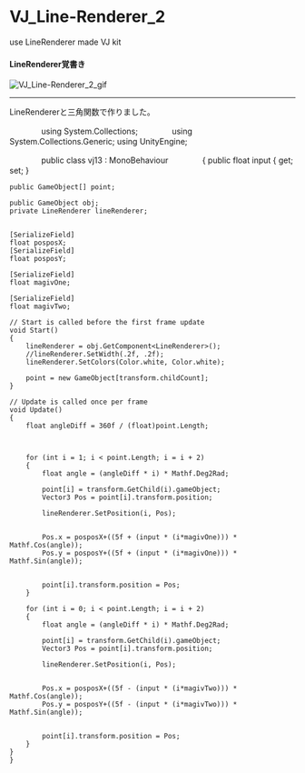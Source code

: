 # VJ_Line-Renderer_2
use LineRenderer made VJ kit 

#### LineRenderer覚書き
![VJ_Line-Renderer_2_gif](https://user-images.githubusercontent.com/43961147/62940743-308f5f00-be0f-11e9-95e9-4ead1d11df7d.gif)
*** 

LineRendererと三角関数で作りました。

　　　　using System.Collections;
　　　　using System.Collections.Generic;
      using UnityEngine;

　　　　public class vj13 : MonoBehaviour
　　　　{
        public float input { get; set; }

    public GameObject[] point;

    public GameObject obj;
    private LineRenderer lineRenderer;


    [SerializeField]
    float posposX;
    [SerializeField]
    float posposY;

    [SerializeField]
    float magivOne;

    [SerializeField]
    float magivTwo;

    // Start is called before the first frame update
    void Start()
    {
        lineRenderer = obj.GetComponent<LineRenderer>();
        //lineRenderer.SetWidth(.2f, .2f);
        lineRenderer.SetColors(Color.white, Color.white);

        point = new GameObject[transform.childCount];
    }

    // Update is called once per frame
    void Update()
    {
        float angleDiff = 360f / (float)point.Length;



        for (int i = 1; i < point.Length; i = i + 2)
        {
            float angle = (angleDiff * i) * Mathf.Deg2Rad;

            point[i] = transform.GetChild(i).gameObject;
            Vector3 Pos = point[i].transform.position;

            lineRenderer.SetPosition(i, Pos);


            Pos.x = posposX+((5f + (input * (i*magivOne))) * Mathf.Cos(angle));
            Pos.y = posposY+((5f + (input * (i*magivOne))) * Mathf.Sin(angle));


            point[i].transform.position = Pos;
        }

        for (int i = 0; i < point.Length; i = i + 2)
        {
            float angle = (angleDiff * i) * Mathf.Deg2Rad;

            point[i] = transform.GetChild(i).gameObject;
            Vector3 Pos = point[i].transform.position;

            lineRenderer.SetPosition(i, Pos);


            Pos.x = posposX+((5f - (input * (i*magivTwo))) * Mathf.Cos(angle));
            Pos.y = posposY+((5f - (input * (i*magivTwo))) * Mathf.Sin(angle));


            point[i].transform.position = Pos;
        }
    }
    }
